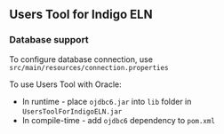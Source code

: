 ## Users Tool for Indigo ELN

### Database support

To configure database connection, use `src/main/resources/connection.properties`

To use Users Tool with Oracle:

- In runtime - place `ojdbc6.jar` into `lib` folder in `UsersToolForIndigoELN.jar`
- In compile-time - add `ojdbc6` dependency to `pom.xml`
